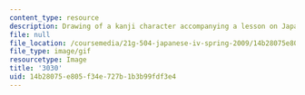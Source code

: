 ```yaml
---
content_type: resource
description: Drawing of a kanji character accompanying a lesson on Japanese.
file: null
file_location: /coursemedia/21g-504-japanese-iv-spring-2009/14b28075e805f34e727b1b3b99fdf3e4_3030.gif
file_type: image/gif
resourcetype: Image
title: '3030'
uid: 14b28075-e805-f34e-727b-1b3b99fdf3e4
---
```

